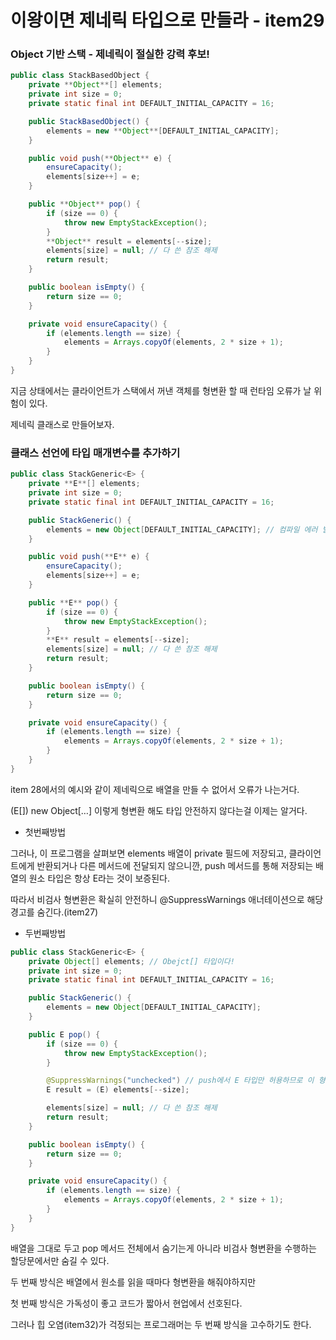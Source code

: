 # 이왕이면 제네릭 타입으로 만들라 - item29

### **Object 기반 스택 - 제네릭이 절실한 강력 후보!**

```java
public class StackBasedObject {
    private **Object**[] elements;
    private int size = 0;
    private static final int DEFAULT_INITIAL_CAPACITY = 16;

    public StackBasedObject() {
        elements = new **Object**[DEFAULT_INITIAL_CAPACITY];
    }

    public void push(**Object** e) {
        ensureCapacity();
        elements[size++] = e;
    }

    public **Object** pop() {
        if (size == 0) {
            throw new EmptyStackException();
        }
        **Object** result = elements[--size];
        elements[size] = null; // 다 쓴 참조 해제
        return result;
    }

    public boolean isEmpty() {
        return size == 0;
    }

    private void ensureCapacity() {
        if (elements.length == size) {
            elements = Arrays.copyOf(elements, 2 * size + 1);
        }
    }
}
```

지금 상태에서는 클라이언트가 스택에서 꺼낸 객체를 형변환 할 때 런타임 오류가 날 위험이 있다.

제네릭 클래스로 만들어보자.

### 클래스 선언에 타입 매개변수를 추가하기

```java
public class StackGeneric<E> {
    private **E**[] elements;
    private int size = 0;
    private static final int DEFAULT_INITIAL_CAPACITY = 16;

    public StackGeneric() {
        elements = new Object[DEFAULT_INITIAL_CAPACITY]; // 컴파일 에러 발생
    }

    public void push(**E** e) {
        ensureCapacity();
        elements[size++] = e;
    }

    public **E** pop() {
        if (size == 0) {
            throw new EmptyStackException();
        }
        **E** result = elements[--size];
        elements[size] = null; // 다 쓴 참조 해제
        return result;
    }

    public boolean isEmpty() {
        return size == 0;
    }

    private void ensureCapacity() {
        if (elements.length == size) {
            elements = Arrays.copyOf(elements, 2 * size + 1);
        }
    }
}
```

item 28에서의 예시와 같이 제네릭으로 배열을 만들 수 없어서 오류가 나는거다.

(E[]) new Object[…] 이렇게 형변환 해도 타입 안전하지 않다는걸 이제는 알거다.

- 첫번째방법

그러나, 이 프로그램을 살펴보면 elements 배열이 private 필드에 저장되고, 클라이언트에게 반환되거나 다른 메서드에 전달되지 않으니깐, push 메서드를 통해 저장되는 배열의 원소 타입은 항상 E라는 것이 보증된다.

따라서 비검사 형변환은 확실히 안전하니 @SuppressWarnings 애너테이션으로 해당 경고를 숨긴다.(item27)

- 두번째방법

```java
public class StackGeneric<E> {
    private Object[] elements; // Obejct[] 타입이다!
    private int size = 0;
    private static final int DEFAULT_INITIAL_CAPACITY = 16;

    public StackGeneric() {
        elements = new Object[DEFAULT_INITIAL_CAPACITY];
    }

    public E pop() {
        if (size == 0) {
            throw new EmptyStackException();
        }

        @SuppressWarnings("unchecked") // push에서 E 타입만 허용하므로 이 형변환은 안전하다.
        E result = (E) elements[--size];

        elements[size] = null; // 다 쓴 참조 해제
        return result;
    }

    public boolean isEmpty() {
        return size == 0;
    }

    private void ensureCapacity() {
        if (elements.length == size) {
            elements = Arrays.copyOf(elements, 2 * size + 1);
        }
    }
}
```

배열을 그대로 두고 pop 메서드 전체에서 숨기는게 아니라 비검사 형변환을 수행하는 할당문에서만 숨길 수 있다.

두 번째 방식은 배열에서 원소를 읽을 때마다 형변환을 해줘야하지만

첫 번째 방식은 가독성이 좋고 코드가 짧아서 현업에서 선호된다.

그러나 힙 오염(item32)가 걱정되는 프로그래머는 두 번째 방식을 고수하기도 한다.